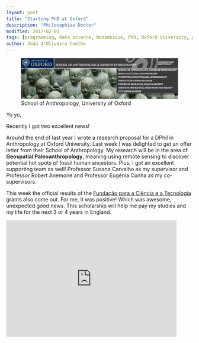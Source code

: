 ```yaml
---
layout: post
title: "Starting PhD at Oxford"
description: "Philosophiae Doctor"
modified: 2017-02-03
tags: [programming, data science, Mozambique, PhD, Oxford University, geospatial paleoanthropology, academia]
author: João d'Oliveira Coelho
---
```


<figure>
	<img src="/images/OxfordAnthropBanner.png" alt="">
	<figcaption>School of Anthropology, University of Oxford</figcaption>
</figure>

Yo yo,

Recently I got two excellent news!

Around the end of last year I wrote a research proposal for a DPhil in Anthropology at Oxford University. Last week I was delighted to get an offer letter from their School of Anthropology. My research will be in the area of **Geospatial Paleoanthropology**, meaning using remote sensing to discover potential hot spots of fossil human ancestors. Plus, I got an excellent supporting team as well! Professor Susana Carvalho as my supervisor and Professor Robert Anemone and Professor Eugénia Cunha as my co-supervisors.

This week the official results of the <a href="http://fct.pt" href="_blank">Fundação para a Ciência e a Tecnologia</a> grants also come out. For me, it was positive! Which was awesome, unexpected good news. This scholarship will help me pay my studies and my life for the next 3 or 4 years in England.

<iframe width="460" height="315" src="https://www.youtube.com/embed/a7yb5eKBdYE" frameborder="0" allowfullscreen></iframe>
